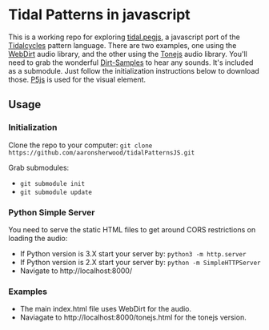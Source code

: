 # Tidal Patterns in javascript

This is a working repo for exploring [tidal.pegjs](https://github.com/gibber-cc/tidal.pegjs), a javascript port of the [Tidalcycles](https://tidalcycles.org/) pattern language. There are two examples, one using the [WebDirt](https://github.com/dktr0/WebDirt) audio library, and the other using the [Tonejs](https://tonejs.github.io/) audio library. You'll need to grab the wonderful [Dirt-Samples](https://github.com/tidalcycles/Dirt-Samples) to hear any sounds. It's included as a submodule. Just follow the initialization instructions below to download those. [P5js](https://p5js.org/) is used for the visual element.

## Usage

### Initialization
Clone the repo to your computer: `git clone https://github.com/aaronsherwood/tidalPatternsJS.git`

Grab submodules:
* `git submodule init`
* `git submodule update`

### Python Simple Server
You need to serve the static HTML files to get around CORS restrictions on loading the audio:
* If Python version is 3.X start your server by: `python3 -m http.server`
* If Python version is 2.X start your server by: `python -m SimpleHTTPServer`
* Navigate to http://localhost:8000/

### Examples 
* The main index.html file uses WebDirt for the audio.
* Naviagate to http://localhost:8000/tonejs.html for the tonejs version.
